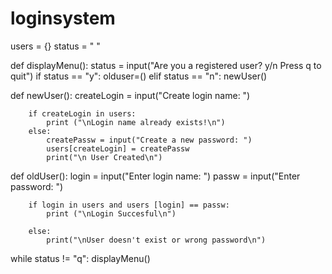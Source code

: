 # loginsystem

users = {}
status = " "

def displayMenu():
  status = input("Are you a registered user? y/n Press q to quit")
  if status == "y":
  		olduser=()
  elif status == "n":
  		newUser()


def newUser():
		createLogin = input("Create login name: ")

		if createLogin in users: 
			print ("\nLogin name already exists!\n")
		else:
			createPassw = input("Create a new password: ")	
			users[createLogin] = createPassw
			print("\n User Created\n")

def oldUser():
		login = input("Enter login name: ")
		passw = input("Enter password: ")

		if login in users and users [login] == passw:
			print ("\nLogin Succesful\n")

		else:
			print("\nUser doesn't exist or wrong password\n")

while status != "q":
	displayMenu()

